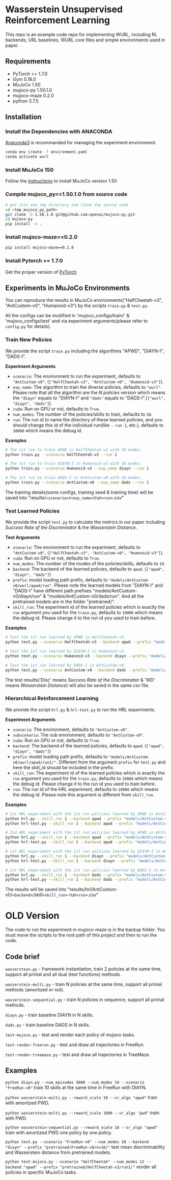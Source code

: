 # Wasserstein Unsupervised Reinforcement Learning
This repo is an example code repo for implementing WURL, including RL backends, URL baselines, WURL core files and simple environments used in paper.

## Requirements
* PyTorch >= 1.7.0
* Gym 0.18.0
* MuJoCo 1.50
* mujoco-py 1.50.1.0
* mujoco-maze 0.2.0
* python 3.7.5

## Installation
### Install the Dependencies with ANACONDA
[Anaconda3](https://www.anaconda.com/) is recommanded for managing the experiment environment.
```bash
conda env create -f environment.yaml
conda activate wurl
```
### Install MuJoCo 150 

Follow the [instructions](https://github.com/openai/mujoco-py/tree/1.50.1.0) to install MuJoCo version 1.50

### Compile mujoco_py==1.50.1.0 from source code
```bash
# get into one tmp directory and clone the source code
cd <tmp_mujoco_py_path>
git clone -b 1.50.1.0 git@github.com:openai/mujoco-py.git
cd mujoco-py
pip install -e .
```

### Install mujoco-maze==0.2.0
```bash
pip install mujoco-maze==0.2.0
```

### Install Pytorch >= 1.7.0
Get the proper version of [PyTorch](https://pytorch.org/get-started/locally/)


## Experiments in MuJoCo Environments
You can reproduce the results in MuJoCo environments("HalfCheetah-v3", "AntCustom-v0", "Humanoid-v3") by the scripts `train.py` & `test.py`.

All the configs can be modified in 'mujoco_configs/train/' & 'mujoco_configs/test' and via experiment arguments(please refer to `config.py` for details).

### Train New Policies
We provide the script `train.py` including the algorithms "APWD", "DIAYN-I", "DADS-I".

**Experiment Arguments**
* `scenario`:   The environment to run the experiment, defaults to `"AntCustom-v0"`. (`["HalfCheetah-v3", "AntCustom-v0", "Humanoid-v3"]`).
* `exp_name`:   The algorithm to train the diverse policies, defaults to `"wurl"`. Please note that all the algorithm are the *N policies* version which means the `"diayn"` equals to "DIAYN-I" and `"dads"` equals to "DADS-I".(`["wurl", "diayn", "dads"]`).
* `cuda`:       Run on GPU or not, defaults to `True`.
* `num_modes`:  The number of the policies/skills to train, defaults to `10`.
* `run`:        The run id to name the directory of these learned policies, and you should change this id of the individual run(like `--run 1`, etc.), defaults to `10086` which means the debug id.

**Examples**
```bash
# The 1st run to train APWD in HalfCheetah-v3 with 10 modes.
python train.py --scenario HalfCheetah-v3 --run 1

# The 1st run to train DIAYN-I in Humanoid-v3 with 10 modes.
python train.py --scenario Humanoid-v3 --exp_name diayn --run 1

# The 1st run to train DADS-I in AntCustom-v0 with 10 modes.
python train.py --scenario AntCustom-v0 --exp_name dads --run 1
```

The training details(some configs, training seed & training time) will be saved into "results/`<scenario>`/`<exp_name>`/run`<run>`.csv"

### Test Learned Policies
We provide the script `test.py` to calculate the metrics in our paper including *Success Rate of the Discriminator* & the *Wasserstein Distance*.

**Test Arguments**
* `scenario`:   The environment to run the experiment, defaults to `"AntCustom-v0"`. (`["HalfCheetah-v3", "AntCustom-v0", "Humanoid-v3"]`).
* `cuda`:       Run on GPU or not, defaults to `True`.
* `num_modes`:  The number of the modes of the policies/skills, defaults to `10`.
* `backend`:    The backend of the learned policies, defaults to `apwd`. (`["apwd", "diayn", "dads"]`)
* `prefix`:     model loading path prefix, defaults to `"models/AntCustom-v0/wurl/apwd/run"`. Please note the learned models from "DIAYN-I" and "DADS-I" have different path prefixes "models/AntCustom-v0/diayn/run" & "models/AntCustom-v0/dads/run". And all the pretrained models are in the folder "pretrained/".
* `skill_run`:   The experiment id of the learned policies which is exactly the `run` argument you used for the `train.py`, defaults to `10086` which means the debug id. Please change it to the run id you used to train before.

**Examples**
```bash
# Test the 1st run learned by APWD in HalfCheetah-v3.
python test.py --scenario HalfCheetah-v3 --backend apwd --prefix "models/HalfCheetah-v3/wurl/apwd/run"  --skill_run 1

# Test the 1st run learned by DIAYN-I in Humanoid-v3.
python test.py --scenario Humanoid-v3 --backend diayn --prefix "models/Humanoid-v3/diayn/run" --skill_run 1

# Test the 1st run learned by DADS-I in AntCustom-v0.
python test.py --scenario AntCustom-v0 --backend dads --prefix "models/AntCustom-v0/dads/run" --skill_run 1
```
The test results('Disc' means *Success Rate of the Discriminator* & 'WD' means *Wasserstein Distance*) will also be saved in the same csv file.

### Hierarchical Reinforcement Learning
We provide the script `hrl.py` & `hrl-test.py` to run the HRL experiments.

**Experiment Arguments**
* `scenario`:       The environment, defaults to `"AntCustom-v0"`.
* `subscenario`:    The sub environment, defaults to `"AntCustom-v0"`.
* `cuda`:           Run on GPU or not, defaults to `True`.
* `backend`:        The backend of the learned policies, defaults to `apwd`. (`["apwd", "diayn", "dads"]`)
* `prefix`:         model loading path prefix, defaults to `"models/AntCustom-v0/wurl/apwd/run1/"`. Different from the argument `prefix` for `test.py` and here the skill_id should be included in the prefix.
* `skill_run`:      The experiment id of the learned policies which is exactly the `run` argument you used for the `train.py`, defaults to `10086` which means the debug id. Please change it to the run id you used to train before.
* `run`:            The run id of the HRL experiment, defaults to `10086` which means the debug id. Please note this argument is different from `skill_run`.

**Examples**
```bash
# 1st HRL experiment with the 1st run policies learned by APWD in AntCustom-v0.
python hrl.py --skill_run 1 --backend apwd --prefix "models/AntCustom-v0/wurl/apwd/run1/" --run 1
python hrl-test.py --skill_run 1 --backend apwd --prefix "models/AntCustom-v0/wurl/apwd/run1/" --run 1

# 2nd HRL experiment with the 1st run policies learned by APWD in AntCustom-v0.
python hrl.py --skill_run 1 --backend apwd --prefix "models/AntCustom-v0/wurl/apwd/run1/" --run 2
python hrl-test.py --skill_run 1 --backend apwd --prefix "models/AntCustom-v0/wurl/apwd/run1/" --run 2

# 1st HRL experiment with the 1st run policies learned by DIAYN-I in AntCustom-v0.
python hrl.py --skill_run 1 --backend diayn --prefix "models/AntCustom-v0/diayn/run1/" --run 1
python hrl-test.py --skill_run 1 --backend diayn --prefix "models/AntCustom-v0/diayn/run1/" --run 1

# 1st HRL experiment with the 1st run policies learned by DADS-I in AntCustom-v0.
python hrl.py --skill_run 1 --backend dads --prefix "models/AntCustom-v0/dads/run1/" --run 1
python hrl-test.py --skill_run 1 --backend dads --prefix "models/AntCustom-v0/dads/run1/" --run 1
```

The results will be saved into "results/hrl/AntCustom-v0/`<backend>`/skill`<skill_run>`-run`<run>`.csv"

# OLD Version
The code to run the experiment in mujoco-maze is in the backup folder. You must move the scripts to the root path of this project and then to run the code.
## Code brief
`wasserstein.py` - framework instantiation, train 2 policies at the same time, support all primal and all dual (test functions) methods.

`wasserstein-multi.py` - train N policies at the same time, support all primal methods (amortized or not).

`wasserstein-sequential.py` - train N policies in sequence, support all primal methods.

`diayn.py` - train baseline DIAYN in N skills.

`dads.py` - train baseline DADS in N skills.

`test-mujoco.py` - test and render each policy of mujoco tasks.

`test-render-freerun.py` - test and draw all trajectories in FreeRun.

`test-render-treemaze.py` - test and draw all trajectories in TreeMaze.

## Examples

`python diayn.py --num_episodes 5000 --num_modes 10 --scenario "FreeRun-v0"` train 10 skills at the same time in FreeRun with DIAYN.

`python wasserstein-multi.py --reward_scale 10 --sr_algo "apwd"` train with amortized PWD.

`python wasserstein-multi.py --reward_scale 1000 --sr_algo "pwd"` train with PWD.

`python wasserstein-sequential.py --reward_scale 10 --sr_algo "apwd"` train with amortized PWD one policy by one policy.

`python test.py --scenario "FreeRun-v0" --num_modes 10 --backend "diayn" --prefix "pretrained/FreeRun-v0/n=10/"` test mean discriminability and Wasserstein distance from pretrained models. 

`python test-mujoco.py --scenario "HalfCheetah" --num_modes 12 --backend "apwd" --prefix "pretrained/HalfCheetah-v3/run1/"` render all policies in specific MuJoCo tasks.


